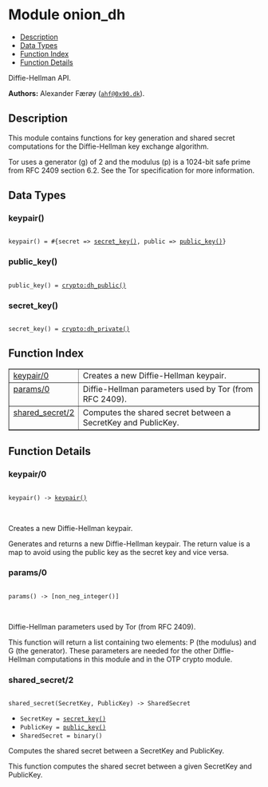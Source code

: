 

# Module onion_dh #
* [Description](#description)
* [Data Types](#types)
* [Function Index](#index)
* [Function Details](#functions)

Diffie-Hellman API.

__Authors:__ Alexander Færøy ([`ahf@0x90.dk`](mailto:ahf@0x90.dk)).

<a name="description"></a>

## Description ##

This module contains functions for key generation and shared secret
computations for the Diffie-Hellman key exchange algorithm.

Tor uses a generator (g) of 2 and the modulus (p) is a 1024-bit safe prime
from RFC 2409 section 6.2. See the Tor specification for more information.

<a name="types"></a>

## Data Types ##




### <a name="type-keypair">keypair()</a> ###


<pre><code>
keypair() = #{secret =&gt; <a href="#type-secret_key">secret_key()</a>, public =&gt; <a href="#type-public_key">public_key()</a>}
</code></pre>




### <a name="type-public_key">public_key()</a> ###


<pre><code>
public_key() = <a href="crypto.md#type-dh_public">crypto:dh_public()</a>
</code></pre>




### <a name="type-secret_key">secret_key()</a> ###


<pre><code>
secret_key() = <a href="crypto.md#type-dh_private">crypto:dh_private()</a>
</code></pre>

<a name="index"></a>

## Function Index ##


<table width="100%" border="1" cellspacing="0" cellpadding="2" summary="function index"><tr><td valign="top"><a href="#keypair-0">keypair/0</a></td><td>Creates a new Diffie-Hellman keypair.</td></tr><tr><td valign="top"><a href="#params-0">params/0</a></td><td>Diffie-Hellman parameters used by Tor (from RFC 2409).</td></tr><tr><td valign="top"><a href="#shared_secret-2">shared_secret/2</a></td><td>Computes the shared secret between a SecretKey and PublicKey.</td></tr></table>


<a name="functions"></a>

## Function Details ##

<a name="keypair-0"></a>

### keypair/0 ###

<pre><code>
keypair() -&gt; <a href="#type-keypair">keypair()</a>
</code></pre>
<br />

Creates a new Diffie-Hellman keypair.

Generates and returns a new Diffie-Hellman keypair. The return value is a
map to avoid using the public key as the secret key and vice versa.

<a name="params-0"></a>

### params/0 ###

<pre><code>
params() -&gt; [non_neg_integer()]
</code></pre>
<br />

Diffie-Hellman parameters used by Tor (from RFC 2409).

This function will return a list containing two elements: P (the modulus)
and G (the generator). These parameters are needed for the other
Diffie-Hellman computations in this module and in the OTP crypto module.

<a name="shared_secret-2"></a>

### shared_secret/2 ###

<pre><code>
shared_secret(SecretKey, PublicKey) -&gt; SharedSecret
</code></pre>

<ul class="definitions"><li><code>SecretKey = <a href="#type-secret_key">secret_key()</a></code></li><li><code>PublicKey = <a href="#type-public_key">public_key()</a></code></li><li><code>SharedSecret = binary()</code></li></ul>

Computes the shared secret between a SecretKey and PublicKey.

This function computes the shared secret between a given SecretKey and
PublicKey.

